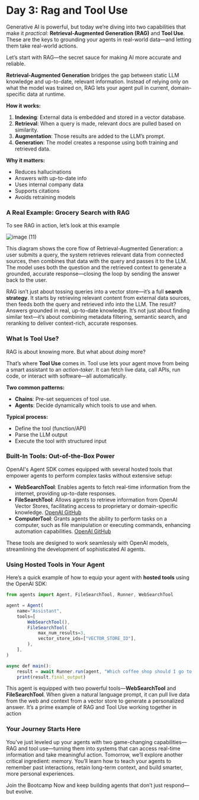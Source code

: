# Day 3: Rag and Tool Use

Generative AI is powerful, but today we’re diving into two capabilities that make it *practical*: **Retrieval-Augmented Generation (RAG)** and **Tool Use**. These are the keys to grounding your agents in real-world data—and letting them take real-world actions.

Let’s start with RAG—the secret sauce for making AI more accurate and reliable.

**Retrieval-Augmented Generation** bridges the gap between static LLM knowledge and up-to-date, relevant information. Instead of relying only on what the model was trained on, RAG lets your agent pull in current, domain-specific data at runtime.

**How it works:**

1. **Indexing**: External data is embedded and stored in a vector database.
2. **Retrieval**: When a query is made, relevant docs are pulled based on similarity.
3. **Augmentation**: Those results are added to the LLM’s prompt.
4. **Generation**: The model creates a response using both training and retrieved data.

**Why it matters:**

- Reduces hallucinations
- Answers with up-to-date info
- Uses internal company data
- Supports citations
- Avoids retraining models

### A Real Example: Grocery Search with RAG

To see RAG in action, let’s look at this example

![image (11)](https://github.com/user-attachments/assets/013d624c-e556-4a29-8c94-56e052943475)

This diagram shows the core flow of Retrieval-Augmented Generation: a user submits a query, the system retrieves relevant data from connected sources, then combines that data with the query and passes it to the LLM. The model uses both the question and the retrieved context to generate a grounded, accurate response—closing the loop by sending the answer back to the user.

RAG isn’t just about tossing queries into a vector store—it’s a full **search strategy**. It starts by retrieving relevant content from external data sources, then feeds both the query and retrieved info into the LLM. The result? Answers grounded in real, up-to-date knowledge. It’s not just about finding similar text—it’s about combining metadata filtering, semantic search, and reranking to deliver context-rich, accurate responses.

### What Is Tool Use?

RAG is about knowing more. But what about *doing* more?

That’s where **Tool Use** comes in. Tool use lets your agent move from being a smart assistant to an *action-taker*. It can fetch live data, call APIs, run code, or interact with software—all automatically.

**Two common patterns:**

- **Chains**: Pre-set sequences of tool use.
- **Agents**: Decide dynamically which tools to use and when.

**Typical process:**

- Define the tool (function/API)
- Parse the LLM output
- Execute the tool with structured input

### Built-In Tools: Out-of-the-Box Power

OpenAI's Agent SDK comes equipped with several hosted tools that empower agents to perform complex tasks without extensive setup:

- **WebSearchTool**: Enables agents to fetch real-time information from the internet, providing up-to-date responses.
- **FileSearchTool**: Allows agents to retrieve information from OpenAI Vector Stores, facilitating access to proprietary or domain-specific knowledge. [OpenAI GitHub](https://openai.github.io/openai-agents-python/tools/?utm_source=chatgpt.com)
- **ComputerTool**: Grants agents the ability to perform tasks on a computer, such as file manipulation or executing commands, enhancing automation capabilities. [OpenAI GitHub](https://openai.github.io/openai-agents-python/tools/?utm_source=chatgpt.com)

These tools are designed to work seamlessly with OpenAI models, streamlining the development of sophisticated AI agents.

### Using Hosted Tools in Your Agent

Here’s a quick example of how to equip your agent with **hosted tools** using the OpenAI SDK:

```jsx
from agents import Agent, FileSearchTool, Runner, WebSearchTool

agent = Agent(
    name="Assistant",
    tools=[
        WebSearchTool(),
        FileSearchTool(
            max_num_results=3,
            vector_store_ids=["VECTOR_STORE_ID"],
        ),
    ],
)

async def main():
    result = await Runner.run(agent, "Which coffee shop should I go to, taking into account my preferences and the weather today in SF?")
    print(result.final_output)

```

This agent is equipped with two powerful tools—**WebSearchTool** and **FileSearchTool**. When given a natural language prompt, it can pull live data from the web and context from a vector store to generate a personalized answer. It’s a prime example of RAG and Tool Use working together in action

### Your Journey Starts Here

You’ve just leveled up your agents with two game-changing capabilities—RAG and tool use—turning them into systems that can access real-time information and take meaningful action.
Tomorrow, we’ll explore another critical ingredient: memory. You’ll learn how to teach your agents to remember past interactions, retain long-term context, and build smarter, more personal experiences.

Join the Bootcamp Now and keep building agents that don’t just respond—but evolve.
